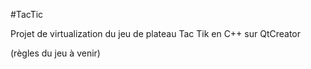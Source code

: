 #TacTic

Projet de virtualization du jeu de plateau Tac Tik en C++ sur QtCreator

(règles du jeu à venir)
